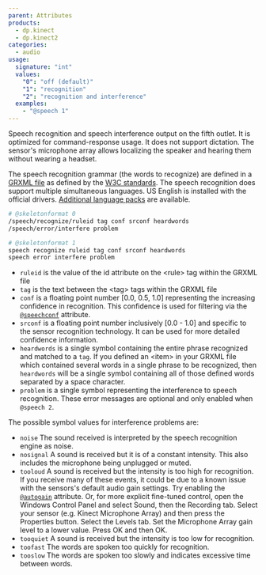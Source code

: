 ```yaml
---
parent: Attributes
products:
  - dp.kinect
  - dp.kinect2
categories:
  - audio
usage:
  signature: "int"
  values:
    "0": "off (default)"
    "1": "recognition"
    "2": "recognition and interference"
  examples:
    - "@speech 1"
---
```


Speech recognition and speech interference output on the fifth outlet.
It is optimized for command-response usage. It does not support dictation.
The sensor's microphone array allows localizing the speaker and hearing
them without wearing a headset.

The speech recognition grammar (the words to recognize) are defined in a
[GRXML file](http://msdn.microsoft.com/en-us/library/hh361658%28v=office.14%29.aspx)
as defined by the [W3C standards](http://www.w3.org/TR/speech-grammar/).
The speech recognition does support multiple simultaneous languages.
US English is installed with the official drivers.
[Additional language packs](http://go.microsoft.com/fwlink/?LinkID=248679) are available.

```sh
# @skeletonformat 0
/speech/recognize/ruleid tag conf srconf heardwords
/speech/error/interfere problem

# @skeletonformat 1
speech recognize ruleid tag conf srconf heardwords 
speech error interfere problem
```

* `ruleid` is the value of the id attribute on the \<rule\> tag within the GRXML file
* `tag` is the text between the \<tag\> tags within the GRXML file
* `conf` is a floating point number [0.0, 0.5, 1.0] representing the increasing confidence
  in recognition. This confidence is used for filtering via the
  [`@speechconf`](speechconf.md) attribute.
* `srconf` is a floating point number inclusively [0.0 - 1.0] and specific to the sensor
  recognition technology. It can be used for more detailed confidence information.
* `heardwords` is a single symbol containing the entire phrase recognized and matched
  to a `tag`. If you defined an \<item\> in your GRXML file which contained several words
  in a single phrase to be recognized, then `heardwords` will be a single symbol containing
  all of those defined words separated by a space character.
* `problem` is a single symbol representing the interference to speech recognition. These
  error messages are optional and only enabled when `@speech 2`.

The possible symbol values for interference problems are:

* `noise` The sound received is interpreted by the speech recognition engine as noise.
* `nosignal` A sound is received but it is of a constant intensity. This also includes
  the microphone being unplugged or muted.
* `tooloud` A sound is received but the intensity is too high for recognition. If you
  receive many of these events, it could be due to a known issue with the sensors's
  default audio gain settings. Try enabling the [`@autogain`](autogain.md) attribute.
  Or, for more explicit fine-tuned control, open the Windows Control Panel and select
  Sound, then the Recording tab. Select your sensor (e.g. Kinect Microphone Array) and
  then press the Properties button. Select the Levels tab. Set the Microphone Array
  gain level to a lower value. Press OK and then OK.
* `tooquiet` A sound is received but the intensity is too low for recognition.
* `toofast` The words are spoken too quickly for recognition.
* `tooslow` The words are spoken too slowly and indicates excessive time between words.
